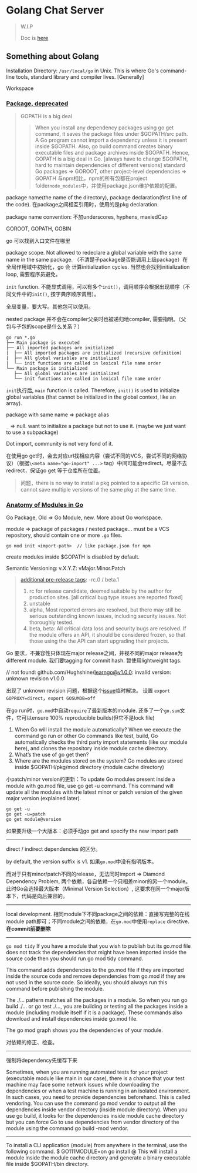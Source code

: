 # Golang Chat Server

> W.I.P
> 
> Doc is [here](https://www.thepolyglotdeveloper.com/2016/12/create-real-time-chat-app-golang-angular-2-websockets/)


## Something about Golang

Installation Directory: `/usr/local/go` in Unix. This is where Go's command-line tools, standard library and compiler lives. [Generally]

Workspace

### [Package, deprecated](https://medium.com/rungo/everything-you-need-to-know-about-packages-in-go-b8bac62b74cc)

> GOPATH is a big deal
> > When you install any dependency packages using go get command, it saves the package files under $GOPATH/src path. A Go program cannot import a dependency unless it is present inside $GOPATH. Also, go build command creates binary executable files and package archives inside $GOPATH. Hence, GOPATH is a big deal in Go. [always have to change $GOPATH, hard to maintain dependencies of different versions]
> > standard Go packages => GOROOT, other project-level dependencies => GOPATH
> > 与npm相比，npm的所有包都在project folder`node_modules`中，并使用package.json维护依赖的配置。


package name(the name of the directory), package declaration(first line of the code). 在package之间相互引用时，使用的是pkg declaration.

package name convention: 不加underscores, hyphens, maxiedCap

GOROOT, GOPATH, GOBIN

go 可以找到入口文件在哪里

package scope. Not allowed to redeclare a global variable with the same name in the same package. （不清楚子package是否能调用上级package）在全局作用域中初始化，go 会 计算initialization cycles. 当然也会找到initialization loop, 需要程序员避免。

`init` function. 不能显式调用，可以有多个`init()`，调用顺序会根据出现顺序（不同文件中的`init()`, 按字典序顺序调用）。

全局变量，要大写。其他包可以使用。

nested package 并不会在compiler父亲时也被递归地compiler, 需要指明。（父包与子包的scope是什么关系？）

```
go run *.go
├── Main package is executed
├── All imported packages are initialized
|  ├── All imported packages are initialized (recursive definition)
|  ├── All global variables are initialized 
|  └── init functions are called in lexical file name order
└── Main package is initialized
   ├── All global variables are initialized
   └── init functions are called in lexical file name order
```

`init`执行后, `main` function is called. Therefore, `init()` is used to initialize global variables (that cannot be initialized in the global context, like an array).

package with same name => package alias

`_` => null. want to initialize a package but not to use it. (maybe we just want to use a subpackage)

Dot import, community is not very fond of it.

在使用go get时，会去对应url找相应内容（尝试不同的VCS，尝试不同的网络协议）（根据`\<meta name="go-import" ...>` tag）中间可能会redirect。尽量不去redirect，保证go get <url> 等于仓库所在位置。

> 问题，there is no way to install a pkg pointed to a apecific Git version. cannot save multiple versions of the same pkg at the same time.

### [Anatomy of Modules in Go](https://medium.com/rungo/anatomy-of-modules-in-go-c8274d215c16)

Go Package, Old => Go Module, new. More about Go workspace.

module => package of packages / nested package... must be a VCS repository, should contain one or more `.go` files.

```
go mod init <import-path>  // like package.json for npm
```

create modules inside $GOPATH is disabled by default.

Semantic Versioning: v.X.Y.Z: vMajor.Minor.Patch

> [additional pre-release tags](https://drupal.stackexchange.com/questions/99612/what-does-rc-stand-for-when-to-use-alpha-beta-and-dev-instead): -rc.0 / beta.1
> 
> 1. rc for release candidate, deemed suitable by the author for production sites. [all critical bug type issues are reported fixed]
> 2. unstable
> 3. alpha, Most reported errors are resolved, but there may still be serious outstanding known issues, including security issues. Not thoroughly tested.
> 4. beta, beta: All critical data loss and security bugs are resolved. If the module offers an API, it should be considered frozen, so that those using the the API can start upgrading their projects.

Go 要求，不兼容性只体现在major release之间，并视不同的major release为different module. 我们要tagging for commit hash. 暂使用lightweight tags.

// not found: github.com/Hughshine/learngo@v1.0.0: invalid version: unknown revision v1.0.0

出现了 unknown revision 问题，根据这个[issue](https://github.com/golang/go/issues/36624)临时解决。
设置 `export GOPROXY=direct`，`export GOSUMDB=off` 

在go run时，`go.mod`中自动`require`了最新版本的module. 还多了一个`go.sum`文件，它可以ensure 100% reproducible builds(但它不是lock file)

1. When Go will install the module automatically? When we execute the command go run or other Go commands like test, build, Go automatically checks the third party import statements (like our module here), and clones the repository inside module cache directory.
2. What’s the use of go get then? 
3. Where are the modules stored on the system? Go modules are stored inside $GOPATH/pkg/mod directory (module cache directory)

小patch/minor version的更新：To update Go modules present inside a module with go.mod file, use go get -u command. This command will update all the modules with the latest minor or patch version of the given major version (explained later).

```
go get -u
go get -u=patch
go get module@version
```

如果要升级一个大版本：必须手动go get and specify the new import path

********************************

direct / indirect dependencies 的区分。

by default, the version suffix is v1. 如果`go.mod`中没有指明版本。

而对于只有minor/patch不同的release，无法同时import => Diamond Dependency Problem, 两个依赖，各自依赖一个只相差minor的另一个module。此时Go会选择最大版本（Minimal Version Selection）, 这要求在同一个major版本下，代码是向后兼容的。


****************************************************************

local development. 相同module下不同package之间的依赖：直接写完整的在线module path即可；不同module之间的依赖，在`go.mod`中使用`replace` directive. **在commit前要删除**

**** 

`go mod tidy` If you have a module that you wish to publish but its go.mod file does not track the dependencies that might have been imported inside the source code then you should run go mod tidy command.

 This command adds dependencies to the go.mod file if they are imported inside the source code and remove dependencies from go.mod if they are not used in the source code. So ideally, you should always run this command before publishing the module.

 The ./... pattern matches all the packages in a module. So when you run go build ./... or go test ./..., you are building or testing all the packages inside a module (including module itself if it is a package). These commands also download and install dependencies inside go.mod file.

 The go mod graph shows you the dependencies of your module.

对依赖的修正、检查。

*** 

强制将dependency先缓存下来

Sometimes, when you are running automated tests for your project (executable module like main in our case), there is a chance that your test machine may face some network issues while downloading the dependencies or when a test machine is running in an isolated environment.
In such cases, you need to provide dependencies beforehand. This is called vendoring. You can use the command go mod vendor to output all the dependencies inside vendor directory (inside module directory).
When you use go build, it looks for the dependencies inside module cache directory but you can force Go to use dependencies from vendor directory of the module using the command go build -mod vendor.

*** 

To install a CLI application (module) from anywhere in the terminal, use the following command.
$ GO111MODULE=on go install <package>@<version>
This will install a module inside the module cache directory and generate a binary executable file inside $GOPATH/bin directory.